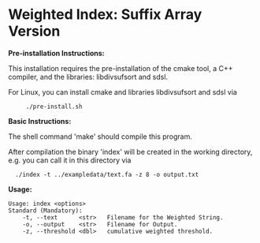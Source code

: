 Weighted Index: Suffix Array Version
===

<b>Pre-installation Instructions:</b>

This installation requires the pre-installation of the cmake tool, a C++ compiler, and the libraries: libdivsufsort and sdsl.

For Linux, you can install cmake and libraries libdivsufsort and sdsl via
```
	 ./pre-install.sh 
```


<b>Basic Instructions:</b>

The shell command 'make' should compile this program.

After compilation the binary 'index' will be created in the working directory, e.g. you can call it in this directory via

```
  ./index -t ../exampledata/text.fa -z 8 -o output.txt
```
<b>Usage:</b>
```
Usage: index <options>
Standard (Mandatory):
	-t,	--text		<str>	Filename for the Weighted String.
	-o,	--output	<str>	Filename for Output.
	-z,	--threshold	<dbl>	cumulative weighted threshold.
```
